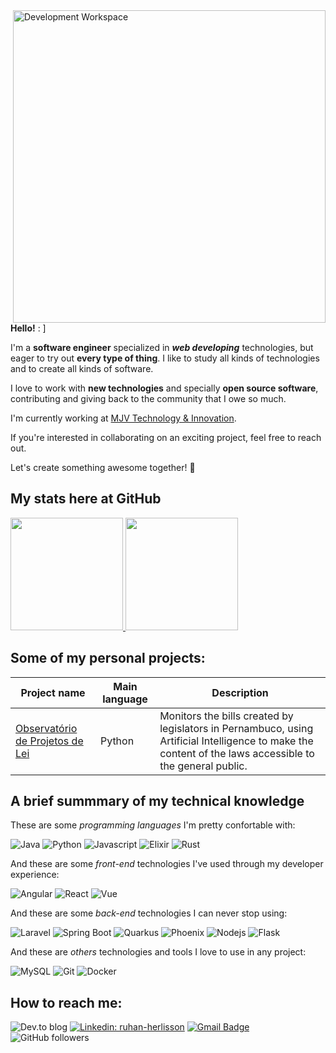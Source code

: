 <img src="https://files.catbox.moe/grnwxe.svg" min-width="300px" max-width="500px" width="500px" align="right" alt="Development Workspace">

<div align="left">
  <p><b>Hello!</b> : ] </p>
  <p>I'm a <b>software engineer</b> specialized in <b><i>web developing</i></b> technologies, but eager to try out <b>every type of thing</b>. I like to study all kinds of technologies and to create all kinds of software.</p> 
  <p>I love to work with <b>new technologies</b> and specially <b>open source software</b>, contributing and giving back to the community that I owe so much.</p>
  <p>I'm currently working at <a href="https://www.mjvinnovation.com/pt-br/">MJV Technology & Innovation</a>.</p>
  <p>If you're interested in collaborating on an exciting project, feel free to reach out.</p>
  <p>Let's create something awesome together! 🚀</p>
  
</div>

## My stats here at GitHub

<a href="https://github.com/JoaoHenrique9">
  <img height="180em" src="https://github-readme-stats.vercel.app/api?username=oliverbot&show_icons=true&include_all_commits=true&count_private=true"/>
  <img height="180em" src="https://github-readme-stats.vercel.app/api/top-langs/?username=oliverbot&layout=compact&hide=javascript,html,css,ruby"/>
</a>

## Some of my personal projects:

Project name | Main language | Description
-------------|---------------|-----------
[Observatório de Projetos de Lei](https://github.com/oliverbot/ProjetosLeisPernambuco) | Python | Monitors the bills created by legislators in Pernambuco, using Artificial Intelligence to make the content of the laws accessible to the general public.

## A brief summmary of my technical knowledge

These are some <i>programming languages</i> I'm pretty confortable with:

![Java](https://img.shields.io/badge/Java-ED8B00?style=for-the-badge&logo=openjdk&logoColor=white)
![Python](https://img.shields.io/badge/Python-3776AB?style=for-the-badge&logo=python&logoColor=white)
![Javascript](https://img.shields.io/badge/JavaScript-323330?style=for-the-badge&logo=javascript&logoColor=F7DF1E)
![Elixir](https://img.shields.io/badge/Elixir-4B275F?style=for-the-badge&logo=elixir&logoColor=white)
![Rust](https://img.shields.io/badge/Rust-000000?style=for-the-badge&logo=rust&logoColor=white)

And these are some <i>front-end</i> technologies I've used through my developer experience:
  
![Angular](https://img.shields.io/badge/-Angular-181717?style=for-the-badge&logo=angular) 
![React](https://img.shields.io/badge/-React-181717?style=for-the-badge&logo=react)
![Vue](https://img.shields.io/badge/-Vue-181717?style=for-the-badge&logo=vue.js)

And these are some <i>back-end</i> technologies I can never stop using:

![Laravel](https://img.shields.io/badge/Laravel-000000?style=for-the-badge&logo=laravel&logoColor=white)
![Spring Boot](https://img.shields.io/badge/-Spring%20Boot-181717?style=for-the-badge&logo=spring)
![Quarkus](https://img.shields.io/badge/-Quarkus-181717?style=for-the-badge&logo=quarkus)
![Phoenix](https://img.shields.io/badge/-Phoenix-181717?style=for-the-badge&logo=elixir)
![Nodejs](https://img.shields.io/badge/-Nodejs-181717?style=for-the-badge&logo=Node.js)
![Flask](https://img.shields.io/badge/Flask-000000?style=for-the-badge&logo=flask&logoColor=white)

And these are <i>others</i> technologies and tools I love to use in any project:

![MySQL](https://img.shields.io/badge/-MySQL-181717?style=for-the-badge&logo=mysql)
![Git](https://img.shields.io/badge/-Git-181717?style=for-the-badge&logo=git)
![Docker](https://img.shields.io/badge/-Docker-181717?style=for-the-badge&logo=docker)


## How to reach me:

![Dev.to blog](https://img.shields.io/badge/Blog-181717?style=flat-square&logo=dev.to&logoColor=white)
[![Linkedin: ruhan-herlisson](https://img.shields.io/badge/-Ruhan%20Herlisson-blue?style=flat-square&logo=Linkedin&logoColor=white&link=https://www.linkedin.com/in/ruhan-herlisson/)](https://www.linkedin.com/in/ruhan-herlisson/)
[![Gmail Badge](https://img.shields.io/badge/-herlisson.ruh@gmail.com-c14438?style=flat-square&logo=Gmail&logoColor=white&link=mailto:herlisson.ruh@gmail.com)](mailto:herlisson.ruh@gmail.com)
![GitHub followers](https://img.shields.io/github/followers/oliverbot?label=Follow&style=social)

